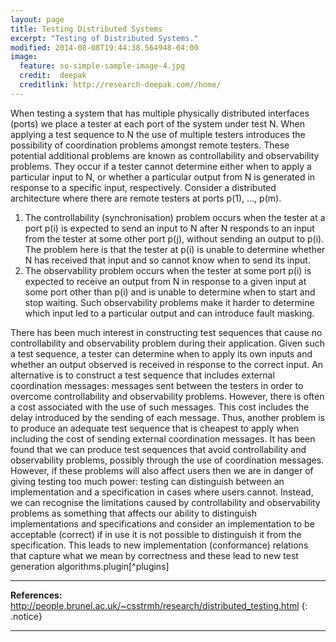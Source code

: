```yaml
---
layout: page
title: Testing Distributed Systems
excerpt: "Testing of Distributed Systems."
modified: 2014-08-08T19:44:38.564948-04:00
image:
  feature: so-simple-sample-image-4.jpg
  credit:  deepak
  creditlink: http://research-deepak.com//home/
---
```

When testing a system that has multiple physically distributed interfaces (ports) we place a tester at each port of the system under test N. When applying a test sequence to N the use of multiple testers introduces the possibility of coordination problems amongst remote testers. These potential additional problems are known as controllability and observability problems. They occur if a tester cannot determine either when to apply a particular input to N, or whether a particular output from N is generated in response to a specific input, respectively. Consider a distributed architecture where there are remote testers at ports p(1), ..., p(m).

1. The controllability (synchronisation) problem occurs when the tester at a port p(i) is expected to send an input to N after N responds to an input from the tester at some other port p(j), without sending an output to p(i). The problem here is that the tester at p(i) is unable to determine whether N has received that input and so cannot know when to send its input.
2. The observability problem occurs when the tester at some port p(i) is expected to receive an output from N in response to a given input at some port other than p(i) and is unable to determine when to start and stop waiting. Such observability problems make it harder to determine which input led to a particular output and can introduce fault masking.

There has been much interest in constructing test sequences that cause no controllability and observability problem during their application. Given such a test sequence, a tester can determine when to apply its own inputs and whether an output observed is received in response to the correct input. An alternative is to construct a test sequence that includes external coordination messages: messages sent between the testers in order to overcome controllability and observability problems. However, there is often a cost associated with the use of such messages. This cost includes the delay introduced by the sending of each message. Thus, another problem is to produce an adequate test sequence that is cheapest to apply when including the cost of sending external coordination messages.
It has been found that we can produce test sequences that avoid controllability and observability problems, possibly through the use of coordination messages. However, if these problems will also affect users then we are in danger of giving testing too much power: testing can distinguish between an implementation and a specification in cases where users cannot. Instead, we can recognise the limitations caused by controllability and observability problems as something that affects our ability to distinguish implementations and specifications and consider an implementation to be acceptable (correct) if in use it is not possible to distinguish it from the specification. This leads to new implementation (conformance) relations that capture what we mean by correctness and these lead to new test generation algorithms.plugin[^plugins]


--- 
**References:** http://people.brunel.ac.uk/~csstrmh/research/distributed_testing.html
{: .notice}

---
